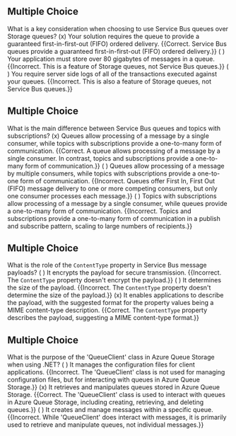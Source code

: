 

## Multiple Choice
What is a key consideration when choosing to use Service Bus queues over Storage queues?
(x) Your solution requires the queue to provide a guaranteed first-in-first-out (FIFO) ordered delivery. {{Correct. Service Bus queues provide a guaranteed first-in-first-out (FIFO) ordered delivery.}}
( ) Your application must store over 80 gigabytes of messages in a queue. {{Incorrect. This is a feature of Storage queues, not Service Bus queues.}}
( ) You require server side logs of all of the transactions executed against your queues. {{Incorrect. This is also a feature of Storage queues, not Service Bus queues.}}

## Multiple Choice
What is the main difference between Service Bus queues and topics with subscriptions?
(x) Queues allow processing of a message by a single consumer, while topics with subscriptions provide a one-to-many form of communication. {{Correct. A queue allows processing of a message by a single consumer. In contrast, topics and subscriptions provide a one-to-many form of communication.}}
( ) Queues allow processing of a message by multiple consumers, while topics with subscriptions provide a one-to-one form of communication. {{Incorrect. Queues offer First In, First Out (FIFO) message delivery to one or more competing consumers, but only one consumer processes each message.}}
( ) Topics with subscriptions allow processing of a message by a single consumer, while queues provide a one-to-many form of communication. {{Incorrect. Topics and subscriptions provide a one-to-many form of communication in a publish and subscribe pattern, scaling to large numbers of recipients.}}

## Multiple Choice
What is the role of the `ContentType` property in Service Bus message payloads?
( ) It encrypts the payload for secure transmission. {{Incorrect. The `ContentType` property doesn't encrypt the payload.}}
( ) It determines the size of the payload. {{Incorrect. The `ContentType` property doesn't determine the size of the payload.}}
(x) It enables applications to describe the payload, with the suggested format for the property values being a MIME content-type description. {{Correct. The `ContentType` property describes the payload, suggesting a MIME content-type format.}}

## Multiple Choice
What is the purpose of the 'QueueClient' class in Azure Queue Storage when using .NET?
( ) It manages the configuration files for client applications. {{Incorrect. The 'QueueClient' class is not used for managing configuration files, but for interacting with queues in Azure Queue Storage.}}
(x) It retrieves and manipulates queues stored in Azure Queue Storage. {{Correct. The 'QueueClient' class is used to interact with queues in Azure Queue Storage, including creating, retrieving, and deleting queues.}}
( ) It creates and manage messages within a specific queue. {{Incorrect. While 'QueueClient' does interact with messages, it is primarily used to retrieve and manipulate queues, not individual messages.}}